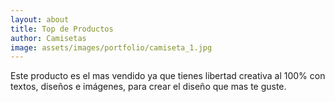 ```yaml
---
layout: about
title: Top de Productos
author: Camisetas
image: assets/images/portfolio/camiseta_1.jpg
---
```


Este producto es el mas vendido ya que tienes libertad creativa al 100% con textos, diseños e imágenes,
para crear el diseño que mas te guste.
